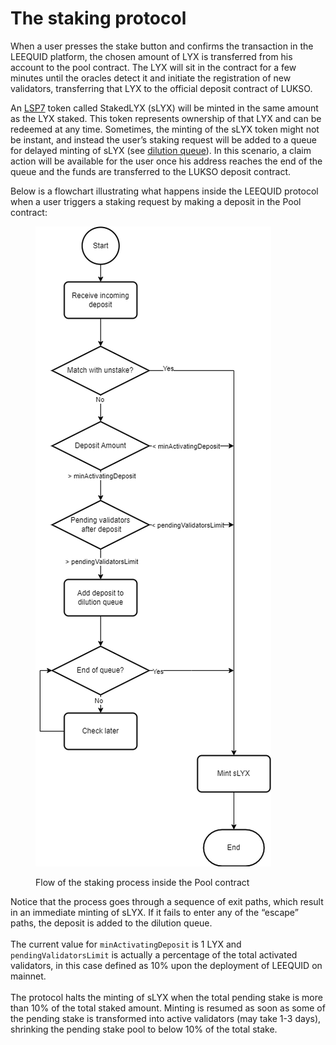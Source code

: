 # The staking protocol

When a user presses the stake button and confirms the transaction in the LEEQUID platform, the chosen amount of LYX is transferred from his account to the pool contract. The LYX will sit in the contract for a few minutes until the oracles detect it and initiate the registration of new validators, transferring that LYX to the official deposit contract of LUKSO.

An [LSP7](https://docs.lukso.tech/standards/nft-2.0/LSP7-Digital-Asset/) token called StakedLYX (sLYX) will be minted in the same amount as the LYX staked. This token represents ownership of that LYX and can be redeemed at any time. Sometimes, the minting of the sLYX token might not be instant, and instead the user’s staking request will be added to a queue for delayed minting of sLYX (see [dilution queue](https://www.notion.so/beb6b3f841a245d385412cc0a5853cc4?pvs=21)). In this scenario, a claim action will be available for the user once his address reaches the end of the queue and the funds are transferred to the LUKSO deposit contract.

Below is a flowchart illustrating what happens inside the LEEQUID protocol when a user triggers a staking request by making a deposit in the Pool contract:

<figure><img src="../../.gitbook/assets/StakingFlow_titleless.png" alt=""><figcaption><p>Flow of the staking process inside the Pool contract</p></figcaption></figure>

Notice that the process goes through a sequence of exit paths, which result in an immediate minting of sLYX. If it fails to enter any of the “escape” paths, the deposit is added to the dilution queue. \
\
The current value for `minActivatingDeposit` is 1 LYX and `pendingValidatorsLimit` is actually a percentage of the total activated validators, in this case defined as 10% upon the deployment of LEEQUID on mainnet. \
\
The protocol halts the minting of sLYX when the total pending stake is more than 10% of the total staked amount. Minting is resumed as soon as some of the pending stake is transformed into active validators (may take 1-3 days), shrinking the pending stake pool to below 10% of the total stake.
